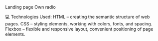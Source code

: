 Landing page Own radio

💻 Technologies Used:
HTML – creating the semantic structure of web pages.
CSS – styling elements, working with colors, fonts, and spacing.
Flexbox – flexible and responsive layout, convenient positioning of page elements.
